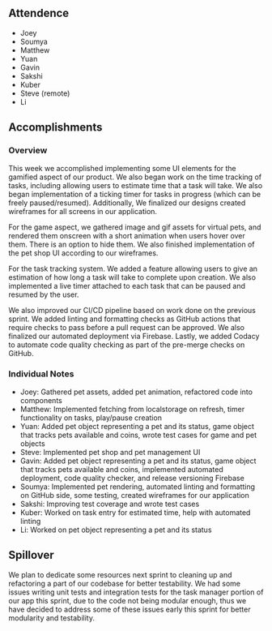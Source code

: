 ## Attendence

- Joey
- Soumya
- Matthew
- Yuan
- Gavin
- Sakshi
- Kuber
- Steve (remote)
- Li

## Accomplishments

### Overview

This week we accomplished implementing some UI elements for the gamified aspect
of our product. We also began work on the time tracking of tasks, including allowing
users to estimate time that a task will take. We also began implementation of a ticking
timer for tasks in progress (which can be freely paused/resumed). Additionally, We finalized
our designs created wireframes for all screens in our application.

For the game aspect, we gathered image and gif assets for virtual pets, and rendered them
onscreen with a short animation when users hover over them. There is an option to
hide them. We also finished implementation of the pet shop UI according to our wireframes.

For the task tracking system. We added a feature allowing users to give an estimation of how
long a task will take to complete upon creation. We also implemented a live timer attached to each
task that can be paused and resumed by the user.

We also improved our CI/CD pipeline based on work done on the previous sprint. We added
linting and formatting checks as GitHub actions that require checks to pass before a pull request
can be approved. We also finalized our automated deployment via Firebase. Lastly, we added
Codacy to automate code quality checking as part of the pre-merge checks on GitHub.

### Individual Notes

- Joey: Gathered pet assets, added pet animation, refactored code into components
- Matthew: Implemented fetching from localstorage on refresh, timer functionality on tasks, play/pause
  creation
- Yuan: Added pet object representing a pet and its status, game object that tracks pets available and coins,
  wrote test cases for game and pet objects
- Steve: Implemented pet shop and pet management UI
- Gavin: Added pet object representing a pet and its status, game object that tracks pets available and coins, implemented automated deployment, code quality checker, and release versioning
  Firebase
- Soumya: Implemented pet rendering, automated linting and formatting on GitHub side, some testing,
  created wireframes for our application
- Sakshi: Improving test coverage and wrote test cases
- Kuber: Worked on task entry for estimated time, help with automated linting
- Li: Worked on pet object representing a pet and its status

## Spillover

We plan to dedicate some resources next sprint to cleaning up and refactoring a part of our codebase for better testability. We had some issues writing unit tests and integration tests for the task manager portion of our app this sprint, due to the code not being modular enough, thus we have decided to address some of these issues early this sprint for better modularity and testability.
